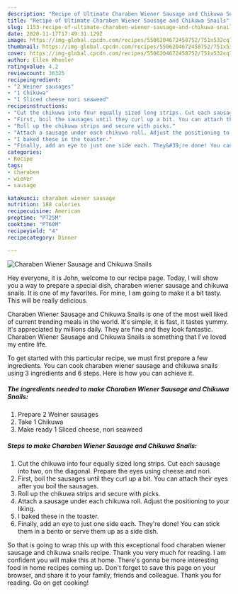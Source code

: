 ```yaml
---
description: "Recipe of Ultimate Charaben Wiener Sausage and Chikuwa Snails"
title: "Recipe of Ultimate Charaben Wiener Sausage and Chikuwa Snails"
slug: 1153-recipe-of-ultimate-charaben-wiener-sausage-and-chikuwa-snails
date: 2020-11-17T17:49:31.129Z
image: https://img-global.cpcdn.com/recipes/5506204672458752/751x532cq70/charaben-wiener-sausage-and-chikuwa-snails-recipe-main-photo.jpg
thumbnail: https://img-global.cpcdn.com/recipes/5506204672458752/751x532cq70/charaben-wiener-sausage-and-chikuwa-snails-recipe-main-photo.jpg
cover: https://img-global.cpcdn.com/recipes/5506204672458752/751x532cq70/charaben-wiener-sausage-and-chikuwa-snails-recipe-main-photo.jpg
author: Ellen Wheeler
ratingvalue: 4.2
reviewcount: 36325
recipeingredient:
- "2 Weiner sausages"
- "1 Chikuwa"
- "1 Sliced cheese nori seaweed"
recipeinstructions:
- "Cut the chikuwa into four equally sized long strips. Cut each sausage into two, on the diagonal. Prepare the eyes using cheese and nori."
- "First, boil the sausages until they curl up a bit. You can attach their eyes after you boil the sausages."
- "Roll up the chikuwa strips and secure with picks."
- "Attach a sausage under each chikuwa roll. Adjust the positioning to your liking."
- "I baked these in the toaster."
- "Finally, add an eye to just one side each. They&#39;re done! You can stick them in a bento or serve them up as a side dish."
categories:
- Recipe
tags:
- charaben
- wiener
- sausage

katakunci: charaben wiener sausage 
nutrition: 188 calories
recipecuisine: American
preptime: "PT25M"
cooktime: "PT60M"
recipeyield: "4"
recipecategory: Dinner

---
```



![Charaben Wiener Sausage and Chikuwa Snails](https://img-global.cpcdn.com/recipes/5506204672458752/751x532cq70/charaben-wiener-sausage-and-chikuwa-snails-recipe-main-photo.jpg)

Hey everyone, it is John, welcome to our recipe page. Today, I will show you a way to prepare a special dish, charaben wiener sausage and chikuwa snails. It is one of my favorites. For mine, I am going to make it a bit tasty. This will be really delicious.



Charaben Wiener Sausage and Chikuwa Snails is one of the most well liked of current trending meals in the world. It's simple, it is fast, it tastes yummy. It's appreciated by millions daily. They are fine and they look fantastic. Charaben Wiener Sausage and Chikuwa Snails is something that I've loved my entire life.


To get started with this particular recipe, we must first prepare a few ingredients. You can cook charaben wiener sausage and chikuwa snails using 3 ingredients and 6 steps. Here is how you can achieve it.

<!--inarticleads1-->

##### The ingredients needed to make Charaben Wiener Sausage and Chikuwa Snails:

1. Prepare 2 Weiner sausages
1. Take 1 Chikuwa
1. Make ready 1 Sliced cheese, nori seaweed




<!--inarticleads2-->

##### Steps to make Charaben Wiener Sausage and Chikuwa Snails:

1. Cut the chikuwa into four equally sized long strips. Cut each sausage into two, on the diagonal. Prepare the eyes using cheese and nori.
1. First, boil the sausages until they curl up a bit. You can attach their eyes after you boil the sausages.
1. Roll up the chikuwa strips and secure with picks.
1. Attach a sausage under each chikuwa roll. Adjust the positioning to your liking.
1. I baked these in the toaster.
1. Finally, add an eye to just one side each. They&#39;re done! You can stick them in a bento or serve them up as a side dish.




So that is going to wrap this up with this exceptional food charaben wiener sausage and chikuwa snails recipe. Thank you very much for reading. I am confident you will make this at home. There's gonna be more interesting food in home recipes coming up. Don't forget to save this page on your browser, and share it to your family, friends and colleague. Thank you for reading. Go on get cooking!
